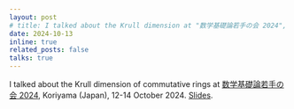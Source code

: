 ```yaml
---
layout: post
# title: I talked about the Krull dimension at "数学基礎論若手の会 2024", Fukushima (Japan).
date: 2024-10-13
inline: true
related_posts: false
talks: true
---
```


I talked about the Krull dimension of commutative rings at <a href="https://sites.google.com/view/mlwakatenokai2024">数学基礎論若手の会 2024</a>, Koriyama (Japan), 12-14 October 2024. <a href="/assets/pdf/wakate2024_kuroki.pdf">Slides</a>.